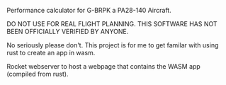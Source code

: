 Performance calculator for G-BRPK a PA28-140 Aircraft.

DO NOT USE FOR REAL FLIGHT PLANNING. THIS SOFTWARE HAS NOT BEEN OFFICIALLY VERIFIED BY ANYONE.

No seriously please don't. This project is for me to get familar with using rust to create an app in wasm.

Rocket webserver to host a webpage that contains the WASM app (compiled from rust).


